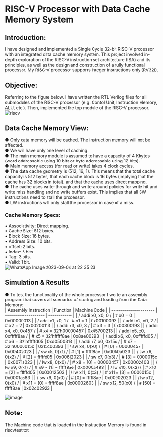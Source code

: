 # RISC-V Processor with Data Cache Memory System
## Introduction:
I have designed and implemented a Single Cycle 32-bit RISC-V processor with an integrated data cache memory system. This project involved in-depth exploration of the RISC-V instruction set architecture (ISA) and its principles, as well as the design and construction of a fully functional processor. My RISC-V processor supports integer instructions only (RV32I).
## Objective:
Referring to the figure below. I have written the RTL Verilog files for all submodules of the RISC-V processor (e.g. Contol Unit, Instruction Memory, ALU, etc.). Then, implemented the top module of the RISC-V processor.
![riscv](https://github.com/mo2men3la2/RISC-V-Processor-with-Data-Cache-Memory-System/assets/54054905/c230a034-a2ad-4ddb-969c-248a1f11dea1)
## Data Cache Memory View:
  ● Only data memory will be cached. The instruction memory will not be affected.  
  ● We will have only one level of caching.  
  ● The main memory module is assumed to have a capacity of 4 Kbytes (word addressable using 10 bits or 
    byte addressable using 12 bits).  
  ● Main memory access (for read or write) takes 4 clock cycles.  
  ● The data cache geometry is (512, 16, 1). This means that the total cache capacity is 512 bytes, that each 
    cache block is 16 bytes (implying that the cache has 32 blocks in total), and that the cache uses direct 
    mapping.  
  ● The cache uses write-through and write-around policies for write hit and write miss handling and no 
    write buffers exist. This implies that all SW instructions need to stall the processor.  
  ● LW instructions will only stall the processor in case of a miss.  
### Cache Memory Specs:
  • Associativity: Direct mapping.  
  • Cache Size: 512 bytes.  
  • Block Size: 16 bytes.  
  • Address Size: 10 bits.  
  • offset: 2 bits.  
  • Index: 5 bits.  
  • Tag: 3 bits.  
  • Valid: 1 bit.  
  ![WhatsApp Image 2023-09-04 at 22 35 23](https://github.com/mo2men3la2/RISC-V-Processor-with-Data-Cache-Memory-System/assets/54054905/16c9d938-41bb-435a-a854-381842b36d1b)
## Simulation & Results
● To test the functionality of the whole processor I worte an assembly program that covers all scenarios of storing and loading from the Data Memory:  
| Assembly Instruction   | Function             | Machine Code |
| ---------------------- | -------------------- | ------------ |
| / addi x0, x0, 0 /     | # x0 = 0             | 0x00000013   |
| / addi x1, x0, 1 /     | # x1 = 1             | 0x00100093   |
| / addi x2, x0, 2 /     | # x2 = 2             | 0x00200113   |
| / addi x3, x0, 3 /     | # x3 = 3             | 0x00300193   |
| / addi x4, x0, 0x457 / | # x4 = 32’h00000457  | 0x45700213   |
| / addi x5, x0, 0xfffff8ae / | # x5 = 32’hfffff8ae | 0x8ae00293 |
| / addi x6, x0, 0xfffffd05 / | # x6 = 32’hfffffd05 | 0xd0500313 |
| / addi x7, x0, 0x15c / | # x7 = 32’h0000015c   | 0x15c00393   |
| / sw x4, 0(x0) /       | # [0] = 00000457     | 0x00402023   |
| / sw x5, 0(x1) /       | # [1] = fffff8ae     | 0x0050a023   |
| / sw x6, 0(x2) /       | # [2] = fffffd05     | 0x00612023   |
| / sw x7, 0(x3) /       | # [3] = 0000015c     | 0x0071a023   |
| / lw x8, 0(x0) /       | # x8 = [0] = 00000457 | 0x00002403   |
| / lw x9, 0(x1) /       | # x9 = [1] = fffff8ae | 0x0000a483   |
| / lw x10, 0(x2) /      | # x10 = [2] = fffffd05 | 0x00012503   |
| / lw x11, 0(x3) /      | # x11 = [3] = 0000015c | 0x0001a583   |
| / sw x9, 0(x0) /       | # [0] = fffff8ae     | 0x00902023   |
| / lw x12, 0(x0) /      | # x11 = [0] = fffff8ae | 0x00002603   |
| / sw x12, 50(x0) /     | # [50] = fffff8ae    | 0x02c02923   |  

![image](https://github.com/mo2men3la2/RISC-V-Processor-with-Data-Cache-Memory-System/assets/54054905/2f390097-7e6a-4a72-b807-30e76f7c7e34)
## Note:
The Machine code that is loaded in the Instruction Memory is found in riscvtest.txt 


